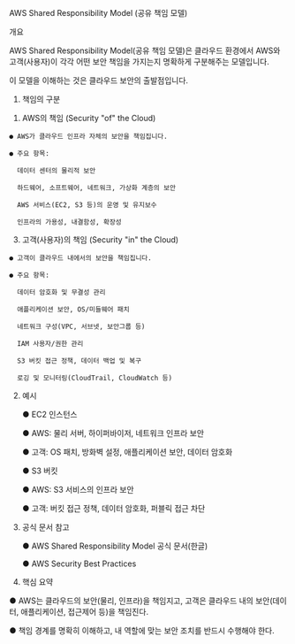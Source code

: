 AWS Shared Responsibility Model (공유 책임 모델)

개요

  AWS Shared Responsibility Model(공유 책임 모델)은 클라우드 환경에서 AWS와 고객(사용자)이 각각 어떤 보안 책임을 가지는지 명확하게 구분해주는 모델입니다.

  이 모델을 이해하는 것은 클라우드 보안의 출발점입니다.

1. 책임의 구분

  1) AWS의 책임 (Security "of" the Cloud)

    ● AWS가 클라우드 인프라 자체의 보안을 책임집니다.

    ● 주요 항목:

      데이터 센터의 물리적 보안

      하드웨어, 소프트웨어, 네트워크, 가상화 계층의 보안

      AWS 서비스(EC2, S3 등)의 운영 및 유지보수

      인프라의 가용성, 내결함성, 확장성

  3) 고객(사용자)의 책임 (Security "in" the Cloud)

    ● 고객이 클라우드 내에서의 보안을 책임집니다.

    ● 주요 항목:

      데이터 암호화 및 무결성 관리

      애플리케이션 보안, OS/미들웨어 패치

      네트워크 구성(VPC, 서브넷, 보안그룹 등)

      IAM 사용자/권한 관리

      S3 버킷 접근 정책, 데이터 백업 및 복구

      로깅 및 모니터링(CloudTrail, CloudWatch 등)

2. 예시

    ● EC2 인스턴스

    ● AWS: 물리 서버, 하이퍼바이저, 네트워크 인프라 보안

    ● 고객: OS 패치, 방화벽 설정, 애플리케이션 보안, 데이터 암호화

    ● S3 버킷

    ● AWS: S3 서비스의 인프라 보안

    ● 고객: 버킷 접근 정책, 데이터 암호화, 퍼블릭 접근 차단

3. 공식 문서 참고

    ● AWS Shared Responsibility Model 공식 문서(한글)

    ● AWS Security Best Practices

4. 핵심 요약

  ● AWS는 클라우드의 보안(물리, 인프라)을 책임지고, 고객은 클라우드 내의 보안(데이터, 애플리케이션, 접근제어 등)을 책임진다.

  ● 책임 경계를 명확히 이해하고, 내 역할에 맞는 보안 조치를 반드시 수행해야 한다.
